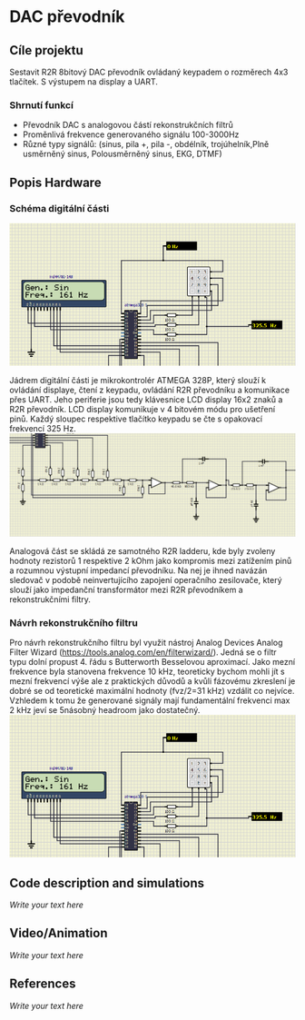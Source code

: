 # DAC převodník

## Cíle projektu

Sestavit R2R 8bitový DAC převodník ovládaný keypadem o rozměrech 4x3 tlačítek. S výstupem na display a UART.
### Shrnutí funkcí
* Převodník DAC s analogovou částí rekonstrukčních filtrů
* Proměnlivá frekvence generovaného signálu 100-3000Hz
* Různé typy signálů: (sinus, pila +, pila -, obdélník, trojúhelník,Plně usměrněný sinus, Polousměrněný sinus, EKG, DTMF)
	


## Popis Hardware

### Schéma digitální části

![Digi_schema](images/schema_digi.PNG )

Jádrem digitální části je mikrokontrolér ATMEGA 328P, který slouží k ovládání displaye, čtení z keypadu, ovládání R2R převodníku a komunikace přes UART. Jeho periferie jsou tedy klávesnice LCD display 16x2 znaků a R2R převodník. 
LCD display komunikuje v 4 bitovém módu pro ušetření pinů. Každý sloupec respektive tlačítko keypadu se čte s opakovací frekvencí 325 Hz.
![Ana_schema](images/schema_analog.PNG )

Analogová část se skládá ze samotného R2R ladderu, kde byly zvoleny hodnoty rezistorů 1 respektive 2 kOhm jako kompromis mezi zatížením pinů a rozumnou výstupní impedancí převodníku. Na nej je ihned navázán sledovač v podobě 
neinvertujícího zapojení operačního zesilovače, který slouží jako impedanční transformátor mezi R2R převodníkem a rekonstrukčními filtry.
### Návrh rekonstrukčního filtru
Pro návrh rekonstrukčního filtru byl využit nástroj Analog Devices Analog Filter Wizard (https://tools.analog.com/en/filterwizard/). Jedná se o filtr typu dolní propust 4. řádu s Butterworth Besselovou aproximací. Jako mezní frekvence byla stanovena frekvence 10 kHz, teoreticky bychom mohli jít s mezní frekvencí výše ale z praktických důvodů a kvůli fázovému zkreslení je dobré se od teoretické maximální hodnoty (fvz/2=31 kHz) vzdálit co nejvíce. Vzhledem k tomu že generované signály mají fundamentální frekvenci max 2 kHz jeví se 5násobný headroom jako dostatečný.
![Digi_schema](images/schema_digi.PNG )

## Code description and simulations

*Write your text here*


## Video/Animation

*Write your text here*


## References

*Write your text here*